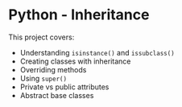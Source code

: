 # Python - Inheritance

This project covers:
- Understanding `isinstance()` and `issubclass()`
- Creating classes with inheritance
- Overriding methods
- Using `super()`
- Private vs public attributes
- Abstract base classes
